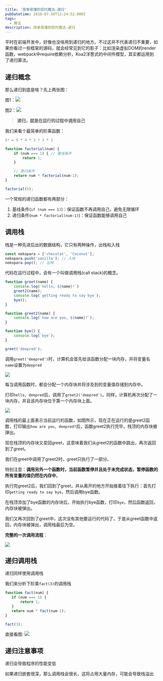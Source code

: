 ```yaml
---
title: '简单易懂的现代魔法-递归'
pubDatetime: 2018-07-30T12:24:52.000Z
tags:
  - 算法
description: 简单易懂的现代魔法-递归
---
```

平时在前端开发中，好像也没啥用到递归的地方。不过这并不代表递归不重要，如果你看过一些框架的源码，就会经常见到它的影子：比如渲染虚拟DOM的render函数，webpack中require依赖分析，Koa2洋葱式的中间件模型，其实都运用到了递归算法。

<!-- more -->

## 递归概念
那么递归到底是啥？先上两张图：

图1：![](@/assets/images/简单易懂的现代魔法-递归/digui1.gif)

图2：![](@/assets/images/简单易懂的现代魔法-递归/digui2.jpg)

> **递归，就是在运行的过程中调用自己**

我们来看个最简单的阶乘函数：
```javascript
5! = 5 * 4 * 3 * 2 * 1
```
```javascript
function factorial(num) {
    if (num === 1) { // 基线条件
        return 1;
    }

    // 递归条件
    return num * factorial(num-1);
}

factorial(5);
```

一个常规的递归函数都有两部分：
1. 基线条件(`if (num === 1)`)：保证函数不再调用自己，避免无限循环
2. 递归条件(`num * factorial(num-1)`)：保证函数能够调用自己

## 调用栈
栈是一种先进后出的数据结构，它只有两种操作，出栈和入栈
```javascript
const nekopara = ['chocolat', 'Coconut'];
nekopara.push('vanilla'); // 入栈
nekopara.pop(); // 出栈
```
代码在运行过程中，会有一个叫做调用栈(call stack)的概念。
```javascript
function greet(name) {
    console.log(`hello, ${name}!`)
    greet2(name);
    console.log(`getting ready to say bye`);
    bye();
}

function greet2(name) {
    console.log(`how are you, ${name}?`);
}

function bye() {
    console.log(`bye`);
}

greet('deepred');
```

调用`greet('deepred')`时，计算机会首先给该函数分配一块内存，并将变量名`name`设置为`deepred`

![](@/assets/images/简单易懂的现代魔法-递归/digui0.png)

每当调用函数时，都会分配一个内存块并将涉及到的变量值存储到内存中。

打印`hello, deepred`后，调用了`greet2('deepred')`。同样，计算机再次分配了一块内存，并且该内存块位于第一个内存块上面。

![](@/assets/images/简单易懂的现代魔法-递归/digui4.png)

调用栈的最上面表示当前运行的函数，如图所示，现在正在运行的是greet2函数，打印输出`how are you, deepred?`后，函数greet2执行完毕，栈顶的内存块被弹出。

现在栈顶的内存块又变回greet，这意味着我们从greet2的函数中跳出，再次返回到了greet。

我们在greet中调用了greet2时，greet只执行了一部分。

特别注意：**调用另外一个函数时，当前函数暂停并且处于未完成状态，暂停函数的所有变量的值仍然在内存中**。

执行完greet2后，我们回到了greet，并从离开的地方开始接着往下执行：首先打印`getting ready to say bye`，然后调用bye函数。

在栈顶添加了bye函数的内存块后，开始执行bye函数，打印`bye`，然后函数返回，内存块被弹出。

我们又再次回到了greet中，这次没有其他要运行的代码了，于是从greet函数中返回，内存块被弹出，调用栈最后为空。

**完整的一次调用流程**：

![](@/assets/images/简单易懂的现代魔法-递归/digui3.gif)
 
 ## 递归调用栈
 递归同样使用调用栈

 我们来分析下阶乘`fact(3)`的调用栈
 ```javascript
function fact(num) {
    if (num === 1) { 
        return 1;
    }
    return num * fact(num-1);
}

fact(3);
```
直接看图:
![](@/assets/images/简单易懂的现代魔法-递归/digui4.gif)

## 递归注意事项
递归会导致程序的性能变低

如果递归嵌套很深，那么调用栈会很长，这将占用大量内存，可能会导致栈溢出